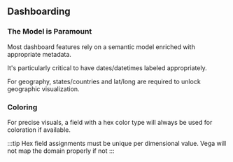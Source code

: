 ## Dashboarding


### The Model is Paramount

Most dashboard features rely on a semantic model enriched with appropriate metadata.

It's particularly critical to have dates/datetimes labeled appropriately.

For geography, states/countries and lat/long are required to unlock geographic visualization.


### Coloring

For precise visuals, a field with a hex color type will always be used for coloration if available.

:::tip
Hex field assignments must be unique per dimensional value. Vega will not map the domain properly if not
:::

